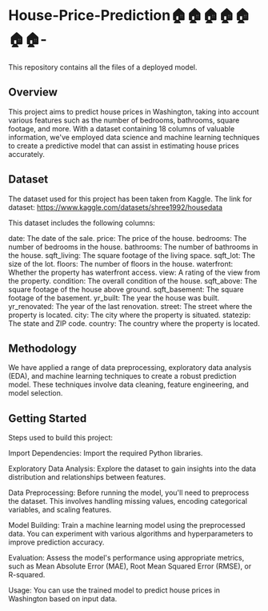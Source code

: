 # House-Price-Prediction🏠🏠🏠🏠🏠🏠🏠-
This repository contains all the files of a deployed model.

## Overview
This project aims to predict house prices in Washington, taking into account various features such as the number of bedrooms, bathrooms, square footage, and more. With a dataset containing 18 columns of valuable information, we've employed data science and machine learning techniques to create a predictive model that can assist in estimating house prices accurately.

## Dataset
The dataset used for this project has been taken from Kaggle.
The link for dataset: https://www.kaggle.com/datasets/shree1992/housedata

This dataset includes the following columns:

date: The date of the sale.
price: The price of the house.
bedrooms: The number of bedrooms in the house.
bathrooms: The number of bathrooms in the house.
sqft_living: The square footage of the living space.
sqft_lot: The size of the lot.
floors: The number of floors in the house.
waterfront: Whether the property has waterfront access.
view: A rating of the view from the property.
condition: The overall condition of the house.
sqft_above: The square footage of the house above ground.
sqft_basement: The square footage of the basement.
yr_built: The year the house was built.
yr_renovated: The year of the last renovation.
street: The street where the property is located.
city: The city where the property is situated.
statezip: The state and ZIP code.
country: The country where the property is located.


## Methodology
We have applied a range of data preprocessing, exploratory data analysis (EDA), and machine learning techniques to create a robust prediction model. These techniques involve data cleaning, feature engineering, and model selection.

## Getting Started
Steps used to build this project:

Import Dependencies: Import the required Python libraries.

Exploratory Data Analysis: Explore the dataset to gain insights into the data distribution and relationships between features.

Data Preprocessing: Before running the model, you'll need to preprocess the dataset. This involves handling missing values, encoding categorical variables, and scaling features.

Model Building: Train a machine learning model using the preprocessed data. You can experiment with various algorithms and hyperparameters to improve prediction accuracy.

Evaluation: Assess the model's performance using appropriate metrics, such as Mean Absolute Error (MAE), Root Mean Squared Error (RMSE), or R-squared.

Usage: You can use the trained model to predict house prices in Washington based on input data.

